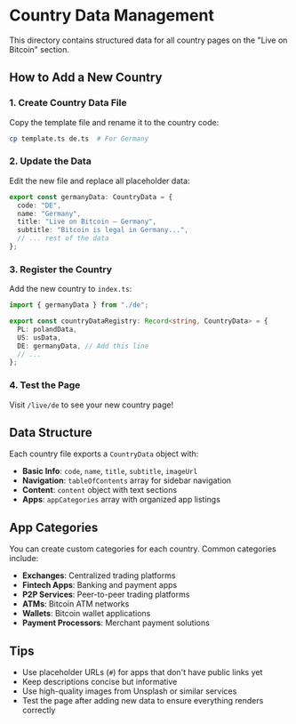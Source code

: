 # Country Data Management

This directory contains structured data for all country pages on the "Live on Bitcoin" section.

## How to Add a New Country

### 1. Create Country Data File

Copy the template file and rename it to the country code:

```bash
cp template.ts de.ts  # For Germany
```

### 2. Update the Data

Edit the new file and replace all placeholder data:

```typescript
export const germanyData: CountryData = {
  code: "DE",
  name: "Germany",
  title: "Live on Bitcoin — Germany",
  subtitle: "Bitcoin is legal in Germany...",
  // ... rest of the data
};
```

### 3. Register the Country

Add the new country to `index.ts`:

```typescript
import { germanyData } from "./de";

export const countryDataRegistry: Record<string, CountryData> = {
  PL: polandData,
  US: usData,
  DE: germanyData, // Add this line
  // ...
};
```

### 4. Test the Page

Visit `/live/de` to see your new country page!

## Data Structure

Each country file exports a `CountryData` object with:

- **Basic Info**: `code`, `name`, `title`, `subtitle`, `imageUrl`
- **Navigation**: `tableOfContents` array for sidebar navigation
- **Content**: `content` object with text sections
- **Apps**: `appCategories` array with organized app listings

## App Categories

You can create custom categories for each country. Common categories include:

- **Exchanges**: Centralized trading platforms
- **Fintech Apps**: Banking and payment apps
- **P2P Services**: Peer-to-peer trading platforms
- **ATMs**: Bitcoin ATM networks
- **Wallets**: Bitcoin wallet applications
- **Payment Processors**: Merchant payment solutions

## Tips

- Use placeholder URLs (`#`) for apps that don't have public links yet
- Keep descriptions concise but informative
- Use high-quality images from Unsplash or similar services
- Test the page after adding new data to ensure everything renders correctly
